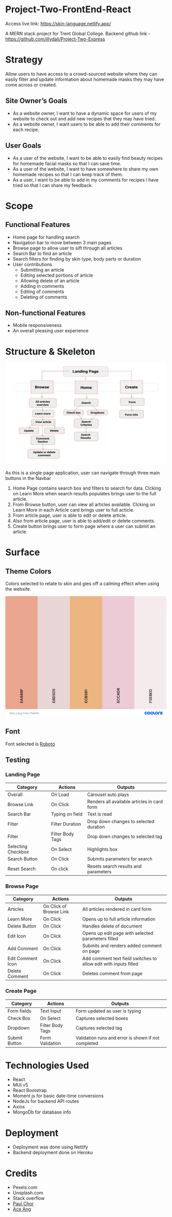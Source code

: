 # Project-Two-FrontEnd-React 

Access live link: https://skin-language.netlify.app/

A MERN stack project for Trent Global College. 
Backend github link - https://github.com/illydali/Project-Two-Express 

# Strategy

Allow users to have access to a crowd-sourced website where they can easily filter and update information about homemade masks they may have come across or created. 

## Site Owner’s Goals
- As a website owner, I want to have a dynamic space for users of my website to check out and add new recipes that they may have tried. 
- As a website owner, I want users to be able to add their comments for each recipe. 

## User Goals
- As a user of the website, I want to be able to easily find beauty recipes for homemade facial masks so that I can save time.
- As a user of the website, I want to have somewhere to share my own homemade recipes so that I can keep track of them. 
- As a user, I want to be able to add in my comments for recipes I have tried so that I can share my feedback. 

# Scope

## Functional Features
- Home page for handling search
- Navigation bar to move between 3 main pages
- Browse page to allow user to sift through all articles
- Search Bar to find an article
- Search filters for finding by skin type, body parts or duration
- User contributions
    - Submitting an article
    - Editing selected portions of article
    - Allowing delete of an article
    - Adding in comments
    - Editing of comments
    - Deleting of comments

## Non-functional Features
- Mobile responsiveness
- An overall pleasing user experience 

# Structure & Skeleton

![Project Skeleton](public/images/Skin_Lang_Skeleton.png?raw=true "Project Skeleton")

As this is a single page application, user can navigate through three main buttons in the Navbar
1. Home Page contains search box and filters to search for data. Clcking on Learn More when search
results populates brings user to the full article.
2. From Browse button, user can view all articles available. Clcking on Learn More in each Article card 
brings user to full acticle. 
3. From article page, user is able to edit or delete article.
4. Also from article page, user is able to add/edit or delete comments. 
5. Create button brings user to form page where a user can submit an article. 

# Surface
## Theme Colors
Colors selected to relate to skin and gies off a calming effect when using the website. 

![Color Palette Theme](/public/images/Skin_Lang_Color_Palette.png?raw=true "Color Palette Theme")

## Font
Font selected is [Roboto](https://fonts.google.com/specimen/Roboto)

## Testing
### Landing Page 
| Category | Actions | Outputs |
| --- | --- | --- |
| Overall | On Load | Carousel auto plays |
| Browse Link |	On Click | Renders all available articles in card form 	|
| Search Bar | Typing on field | Text is read |
| Filter | Filter Duration | Drop down changes to selected duration	|	
| Filter | Filter Body Tags	| Drop down changes to selected tag	|
| Selecting Checkbox | On Select | Highlights box |	
| Search Button	| On Click	| Submits parameters for search		|
| Reset Search	| On click	| Resets search results and parameters |		

### Browse Page
| Category | Actions | Outputs |
| --- | --- | --- |
| Articles | On Click of Browse Link | All articles rendered in card form	|
| Learn More	| On Click | Opens up to full article information |	
| Delete Button|	On Click| Handles delete of document 	|
| Edit Icon 	| On Click	| Opens up edit page with selected parameters filled	|
| Add Comment | On Click | Submits and renders added comment on page	|
| Edit Comment Icon | On Click | Add comment text field switches to allow edit with inputs filled |		
| Delete Comment | On Click| Deletes comment from page |

### Create Page
| Category | Actions | Outputs |
| --- | --- | --- |
| Form fields | Text Input | Form updated as user is typing	|		
| Check Box | On Select	  | Captures selected boxes	|		
| Dropdown	|Filter Body Tags |Captures selected tag |		
| Submit Button | Form Validation| Validation runs and error is shown if not completed	|		

# Technologies Used
- React
- MUI v5
- React Bootstrap
- Moment js for basic date-time conversions
- NodeJs for backend API routes
- Axios 
- MongoDb for database info 

# Deployment
- Deployment was done using Netlify 
- Backend deployment done on Heroku

# Credits 
- Pexels.com 
- Unsplash.com
- Stack overflow 
- [Paul Chor](https://github.com/kunxin-chor)
- [Ace Ang](https://github.com/99Ace)
